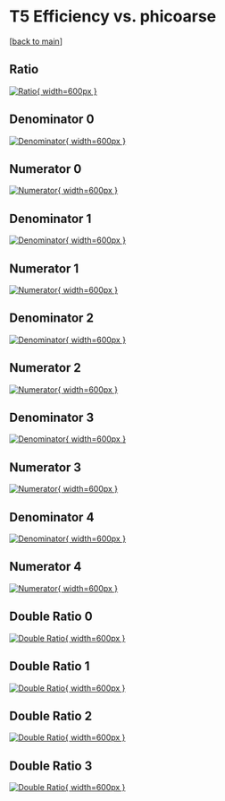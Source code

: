 # T5 Efficiency vs. phicoarse

[[back to main](./)]



## Ratio

[![Ratio](../mtv/var/T5_vtr_211_0_eff_phicoarse.png){ width=600px }](../mtv/var/T5_vtr_211_0_eff_phicoarse.pdf)

## Denominator 0

[![Denominator](../mtv/den/T5_vtr_211_0_eff_phicoarse_den0.png){ width=600px }](../mtv/den/T5_vtr_211_0_eff_phicoarse_den0.pdf)

## Numerator 0

[![Numerator](../mtv/num/T5_vtr_211_0_eff_phicoarse_num0.png){ width=600px }](../mtv/num/T5_vtr_211_0_eff_phicoarse_num0.pdf)

## Denominator 1

[![Denominator](../mtv/den/T5_vtr_211_0_eff_phicoarse_den1.png){ width=600px }](../mtv/den/T5_vtr_211_0_eff_phicoarse_den1.pdf)

## Numerator 1

[![Numerator](../mtv/num/T5_vtr_211_0_eff_phicoarse_num1.png){ width=600px }](../mtv/num/T5_vtr_211_0_eff_phicoarse_num1.pdf)

## Denominator 2

[![Denominator](../mtv/den/T5_vtr_211_0_eff_phicoarse_den2.png){ width=600px }](../mtv/den/T5_vtr_211_0_eff_phicoarse_den2.pdf)

## Numerator 2

[![Numerator](../mtv/num/T5_vtr_211_0_eff_phicoarse_num2.png){ width=600px }](../mtv/num/T5_vtr_211_0_eff_phicoarse_num2.pdf)

## Denominator 3

[![Denominator](../mtv/den/T5_vtr_211_0_eff_phicoarse_den3.png){ width=600px }](../mtv/den/T5_vtr_211_0_eff_phicoarse_den3.pdf)

## Numerator 3

[![Numerator](../mtv/num/T5_vtr_211_0_eff_phicoarse_num3.png){ width=600px }](../mtv/num/T5_vtr_211_0_eff_phicoarse_num3.pdf)

## Denominator 4

[![Denominator](../mtv/den/T5_vtr_211_0_eff_phicoarse_den4.png){ width=600px }](../mtv/den/T5_vtr_211_0_eff_phicoarse_den4.pdf)

## Numerator 4

[![Numerator](../mtv/num/T5_vtr_211_0_eff_phicoarse_num4.png){ width=600px }](../mtv/num/T5_vtr_211_0_eff_phicoarse_num4.pdf)

## Double Ratio 0

[![Double Ratio](../mtv/ratio/T5_vtr_211_0_eff_phicoarse_ratio0.png){ width=600px }](../mtv/ratio/T5_vtr_211_0_eff_phicoarse_ratio0.pdf)

## Double Ratio 1

[![Double Ratio](../mtv/ratio/T5_vtr_211_0_eff_phicoarse_ratio1.png){ width=600px }](../mtv/ratio/T5_vtr_211_0_eff_phicoarse_ratio1.pdf)

## Double Ratio 2

[![Double Ratio](../mtv/ratio/T5_vtr_211_0_eff_phicoarse_ratio2.png){ width=600px }](../mtv/ratio/T5_vtr_211_0_eff_phicoarse_ratio2.pdf)

## Double Ratio 3

[![Double Ratio](../mtv/ratio/T5_vtr_211_0_eff_phicoarse_ratio3.png){ width=600px }](../mtv/ratio/T5_vtr_211_0_eff_phicoarse_ratio3.pdf)

